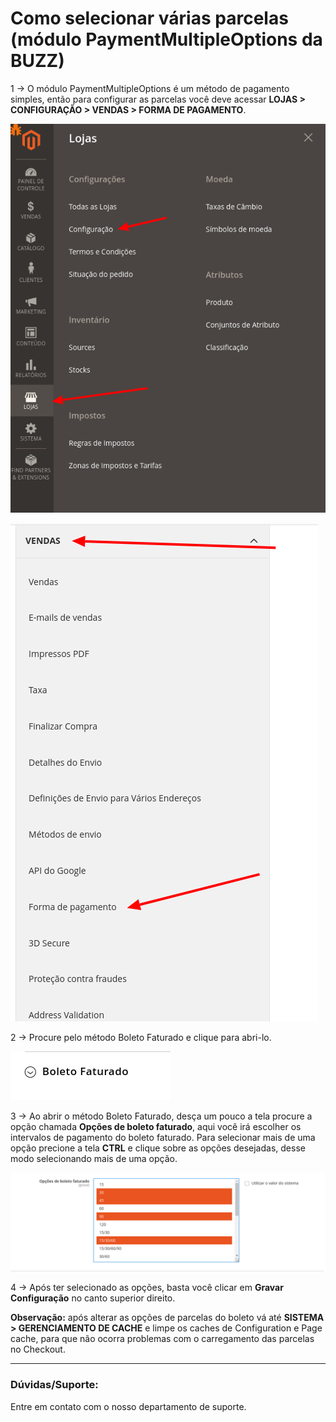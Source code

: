 # Como selecionar várias parcelas (módulo PaymentMultipleOptions da BUZZ)

1 -> O módulo PaymentMultipleOptions é um método de pagamento simples, então para configurar as parcelas você deve acessar **LOJAS > CONFIGURAÇÃO > VENDAS > FORMA DE PAGAMENTO**.

![selecionando as parcelas do boleto](https://github.com/Oficina-do-Dev/Tutoriais/blob/main/Magento_2/080%20-%20Como%20selecionar%20várias%20parcelas%20(módulo%20PaymentMultipleOptions%20da%20BUZZ)/images/image1.png)

![selecionando as parcelas do boleto](https://github.com/Oficina-do-Dev/Tutoriais/blob/main/Magento_2/080%20-%20Como%20selecionar%20várias%20parcelas%20(módulo%20PaymentMultipleOptions%20da%20BUZZ)/images/image2.png)

2 -> Procure pelo método Boleto Faturado e clique para abri-lo.

![selecionando as parcelas do boleto](https://github.com/Oficina-do-Dev/Tutoriais/blob/main/Magento_2/080%20-%20Como%20selecionar%20várias%20parcelas%20(módulo%20PaymentMultipleOptions%20da%20BUZZ)/images/image3.png)

3 -> Ao abrir o método Boleto Faturado, desça um pouco a tela procure a opção chamada **Opções de boleto faturado**, aqui você irá escolher os intervalos de pagamento do boleto faturado. Para selecionar mais de uma opção precione a tela **CTRL** e clique sobre as opções desejadas, desse modo selecionando mais de uma opção.

![selecionando as parcelas do boleto](https://github.com/Oficina-do-Dev/Tutoriais/blob/main/Magento_2/080%20-%20Como%20selecionar%20várias%20parcelas%20(módulo%20PaymentMultipleOptions%20da%20BUZZ)/images/image4.png)

4 -> Após ter selecionado as opções, basta você clicar em **Gravar Configuração** no canto superior direito.

**Observação:** após alterar as opções de parcelas do boleto vá até **SISTEMA > GERENCIAMENTO DE CACHE** e limpe os caches de Configuration e Page cache, para que não ocorra problemas com o carregamento das parcelas no Checkout.

<hr>

### Dúvidas/Suporte:
Entre em contato com o nosso departamento de suporte.